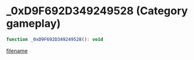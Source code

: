 # _0xD9F692D349249528 (Category gameplay)

```js
function _0xD9F692D349249528(): void
```

[filename](_0xD9F692D349249528_m.md ':include')